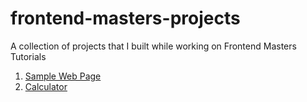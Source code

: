 # frontend-masters-projects

A collection of projects that I built while working on Frontend Masters Tutorials

1. [Sample Web Page](https://codepen.io/premkiran7/pen/ZEWjWbY)
2. [Calculator](https://codepen.io/premkiran7/pen/dyMjMPR)
